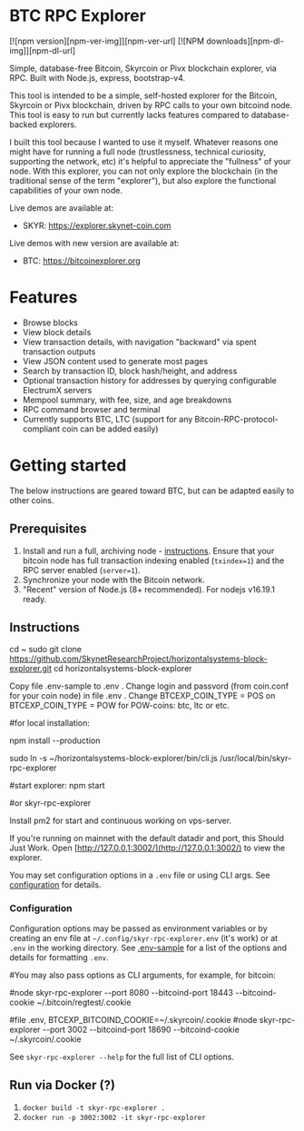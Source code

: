 # BTC RPC Explorer

[![npm version][npm-ver-img]][npm-ver-url] [![NPM downloads][npm-dl-img]][npm-dl-url]


Simple, database-free Bitcoin, Skyrcoin or Pivx blockchain explorer, via RPC. Built with Node.js, express, bootstrap-v4.

This tool is intended to be a simple, self-hosted explorer for the Bitcoin, Skyrcoin or Pivx blockchain, driven by RPC calls to your own bitcoind node. This tool is easy to run but currently lacks features compared to database-backed explorers.

I built this tool because I wanted to use it myself. Whatever reasons one might have for running a full node (trustlessness, technical curiosity, supporting the network, etc) it's helpful to appreciate the "fullness" of your node. With this explorer, you can not only explore the blockchain (in the traditional sense of the term "explorer"), but also explore the functional capabilities of your own node.

Live demos are available at:

* SKYR: https://explorer.skynet-coin.com

Live demos with new version are available at:

* BTC: https://bitcoinexplorer.org

# Features

* Browse blocks
* View block details
* View transaction details, with navigation "backward" via spent transaction outputs
* View JSON content used to generate most pages
* Search by transaction ID, block hash/height, and address
* Optional transaction history for addresses by querying configurable ElectrumX servers
* Mempool summary, with fee, size, and age breakdowns
* RPC command browser and terminal
* Currently supports BTC, LTC (support for any Bitcoin-RPC-protocol-compliant coin can be added easily)

# Getting started

The below instructions are geared toward BTC, but can be adapted easily to other coins.

## Prerequisites

1. Install and run a full, archiving node - [instructions](https://bitcoin.org/en/full-node). Ensure that your bitcoin node has full transaction indexing enabled (`txindex=1`) and the RPC server enabled (`server=1`).
2. Synchronize your node with the Bitcoin network.
3. "Recent" version of Node.js (8+ recommended). For nodejs v16.19.1 ready.

## Instructions

cd ~
sudo git clone https://github.com/SkynetResearchProject/horizontalsystems-block-explorer.git
cd horizontalsystems-block-explorer

Copy file .env-sample to .env .
Change login and passvord (from coin.conf for your coin node) in file .env .
Change BTCEXP_COIN_TYPE = POS on BTCEXP_COIN_TYPE = POW for POW-coins: btc, ltc or etc.

#for local installation:

npm install --production

sudo ln -s ~/horizontalsystems-block-explorer/bin/cli.js /usr/local/bin/skyr-rpc-explorer 

#start explorer:
npm start

#or
skyr-rpc-explorer

Install pm2 for start and continuous working on vps-server.

If you're running on mainnet with the default datadir and port, this Should Just Work.
Open [http://127.0.0.1:3002/](http://127.0.0.1:3002/) to view the explorer.

You may set configuration options in a `.env` file or using CLI args.
See [configuration](#configuration) for details.

### Configuration

Configuration options may be passed as environment variables
or by creating an env file at `~/.config/skyr-rpc-explorer.env`  (it's work)
or at `.env` in the working directory.
See [.env-sample](.env-sample) for a list of the options and details for formatting `.env`.

#You may also pass options as CLI arguments, for example, for bitcoin:

#node skyr-rpc-explorer --port 8080 --bitcoind-port 18443 --bitcoind-cookie ~/.bitcoin/regtest/.cookie

#file .env, BTCEXP_BITCOIND_COOKIE=~/.skyrcoin/.cookie
#node skyr-rpc-explorer --port 3002 --bitcoind-port 18690 --bitcoind-cookie ~/.skyrcoin/.cookie

See `skyr-rpc-explorer --help` for the full list of CLI options.

## Run via Docker (?)

1. `docker build -t skyr-rpc-explorer .`
2. `docker run -p 3002:3002 -it skyr-rpc-explorer`


